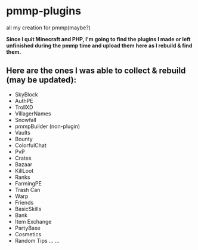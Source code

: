 # pmmp-plugins
all my creation for pmmp(maybe?)

**Since I quit Minecraft and PHP, I'm going to find the plugins I made or left unfinished during the pmmp time and upload them here as I rebuild & find them.**

## Here are the ones I was able to collect & rebuild (may be updated):
- SkyBlock
- AuthPE
- TrollXD
- VillagerNames
- Snowfall
- pmmpBuilder (non-plugin)
- Vaults
- Bounty
- ColorfulChat
- PvP
- Crates
- Bazaar
- KillLoot
- Ranks
- FarmingPE
- Trash Can
- Warp
- Friends
- BasicSkills
- Bank
- Item Exchange
- PartyBase
- Cosmetics
- Random Tips
  ...
...

